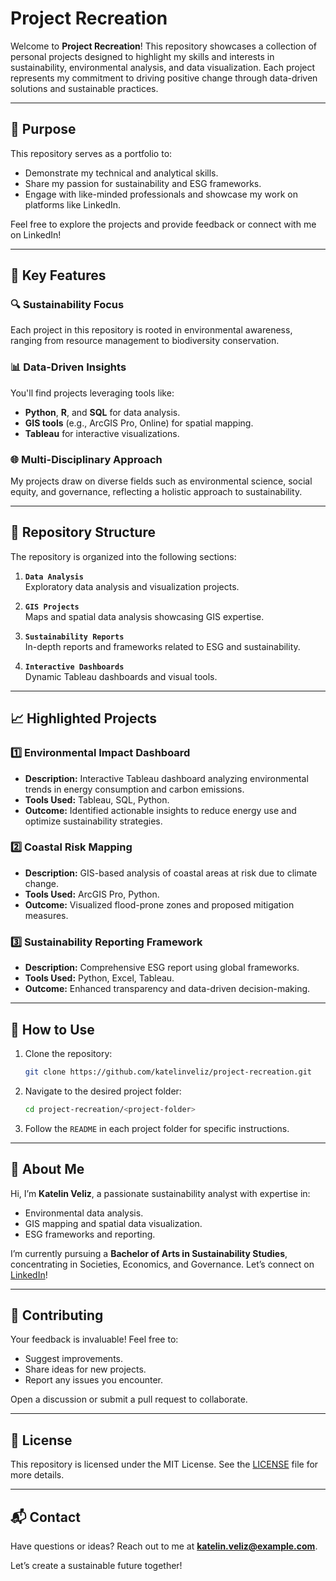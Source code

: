 # Project Recreation

Welcome to **Project Recreation**! This repository showcases a collection of personal projects designed to highlight my skills and interests in sustainability, environmental analysis, and data visualization. Each project represents my commitment to driving positive change through data-driven solutions and sustainable practices.

---

## 📌 Purpose

This repository serves as a portfolio to:

- Demonstrate my technical and analytical skills.
- Share my passion for sustainability and ESG frameworks.
- Engage with like-minded professionals and showcase my work on platforms like LinkedIn.

Feel free to explore the projects and provide feedback or connect with me on LinkedIn!

---

## 🌟 Key Features

### 🔍 Sustainability Focus
Each project in this repository is rooted in environmental awareness, ranging from resource management to biodiversity conservation.

### 📊 Data-Driven Insights
You'll find projects leveraging tools like:
- **Python**, **R**, and **SQL** for data analysis.
- **GIS tools** (e.g., ArcGIS Pro, Online) for spatial mapping.
- **Tableau** for interactive visualizations.

### 🌐 Multi-Disciplinary Approach
My projects draw on diverse fields such as environmental science, social equity, and governance, reflecting a holistic approach to sustainability.

---

## 📂 Repository Structure

The repository is organized into the following sections:

1. **`Data Analysis`**  
   Exploratory data analysis and visualization projects.

2. **`GIS Projects`**  
   Maps and spatial data analysis showcasing GIS expertise.

3. **`Sustainability Reports`**  
   In-depth reports and frameworks related to ESG and sustainability.

4. **`Interactive Dashboards`**  
   Dynamic Tableau dashboards and visual tools.

---

## 📈 Highlighted Projects

### 1️⃣ **Environmental Impact Dashboard**
- **Description:** Interactive Tableau dashboard analyzing environmental trends in energy consumption and carbon emissions.
- **Tools Used:** Tableau, SQL, Python.
- **Outcome:** Identified actionable insights to reduce energy use and optimize sustainability strategies.

### 2️⃣ **Coastal Risk Mapping**
- **Description:** GIS-based analysis of coastal areas at risk due to climate change.
- **Tools Used:** ArcGIS Pro, Python.
- **Outcome:** Visualized flood-prone zones and proposed mitigation measures.

### 3️⃣ **Sustainability Reporting Framework**
- **Description:** Comprehensive ESG report using global frameworks.
- **Tools Used:** Python, Excel, Tableau.
- **Outcome:** Enhanced transparency and data-driven decision-making.

---

## 🚀 How to Use

1. Clone the repository:
   ```bash
   git clone https://github.com/katelinveliz/project-recreation.git
   ```
2. Navigate to the desired project folder:
   ```bash
   cd project-recreation/<project-folder>
   ```
3. Follow the `README` in each project folder for specific instructions.

---

## 💼 About Me

Hi, I’m **Katelin Veliz**, a passionate sustainability analyst with expertise in:
- Environmental data analysis.
- GIS mapping and spatial data visualization.
- ESG frameworks and reporting.

I’m currently pursuing a **Bachelor of Arts in Sustainability Studies**, concentrating in Societies, Economics, and Governance. Let’s connect on [LinkedIn](https://linkedin.com/in/katelinveliz)!

---

## 🤝 Contributing

Your feedback is invaluable! Feel free to:
- Suggest improvements.
- Share ideas for new projects.
- Report any issues you encounter.

Open a discussion or submit a pull request to collaborate.

---

## 📜 License

This repository is licensed under the MIT License. See the [LICENSE](LICENSE) file for more details.

---

## 📬 Contact

Have questions or ideas? Reach out to me at **katelin.veliz@example.com**.

Let’s create a sustainable future together!
